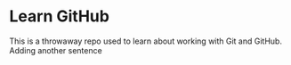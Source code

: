 # Learn GitHub

This is a throwaway repo used to learn about working with Git and GitHub.
Adding another sentence 
